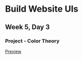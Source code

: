 # Build Website UIs

## Week 5, Day 3

### Project - Color Theory

[Preview](http://htmlpreview.github.io/?https://github.com/rasenderhase/codecademy/blob/master/colors/index.html)
